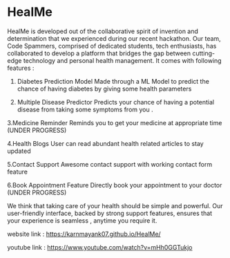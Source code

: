 # HealMe

HealMe is developed out of the collaborative spirit of invention and determination that we experienced during our recent hackathon. Our team, Code Spammers,  comprised of dedicated students, tech enthusiasts,  has collaborated to develop a platform that bridges the gap between cutting-edge technology and personal health management.
It comes with following features : 

1. Diabetes Prediction Model 
Made through a ML Model to predict the chance of having diabetes by giving some health parameters

2. Multiple Disease Predictor 
Predicts your chance of having a potential disease from taking some symptoms from you .

3.Medicine Reminder
Reminds you to get your medicine at appropriate time (UNDER PROGRESS) 

4.Health Blogs 
User can read abundant health related articles to stay updated 

5.Contact Support 
Awesome contact support with working contact form feature 

6.Book Appointment Feature 
Directly book your appointment to your doctor (UNDER PROGRESS)

We think that taking care of your health should be simple and powerful. Our user-friendly interface, backed by strong support features, ensures that your experience is seamless , anytime you require it.

website link : https://karnmayank07.github.io/HealMe/

youtube link : https://www.youtube.com/watch?v=mHh0GGTukjo
